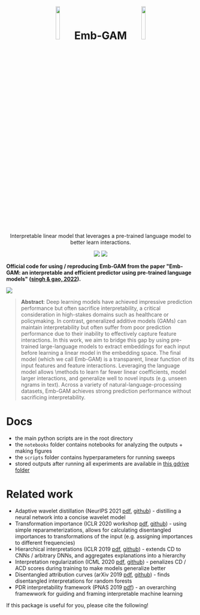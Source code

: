 <h1 align="center">   <img src="https://csinva.io/emb-gam/embgam_gif.gif" width="15%"> Emb-GAM <img src="https://csinva.io/emb-gam/embgam_gif" width="15%"></h1>
<p align="center"> Interpretable linear model that leverages a pre-trained language model to better learn interactions.
</p>

<p align="center">
  <img src="https://img.shields.io/badge/license-mit-blue.svg">
  <img src="https://img.shields.io/badge/python-3.6--3.8-blue">
</p>  


<b>Official code for using / reproducing Emb-GAM from the paper "Emb-GAM: an interpretable and efficient predictor using pre-trained language models" (<a href="https://arxiv.org/abs/2107.09145">singh & gao, 2022</a>).
</b>

<img src="https://csinva.io/emb-gam/intro_emb_gam.svg?sanitize=True">

<blockquote>
<b>Abstract</b>: Deep learning models have achieved impressive prediction performance but often sacrifice interpretability, a critical consideration in high-stakes domains such as healthcare or policymaking.
In contrast, generalized additive models (GAMs) can maintain interpretability but often suffer from poor prediction performance due to their inability to effectively capture feature interactions.
In this work, we aim to bridge this gap by using pre-trained large-language models to extract embeddings for each input before learning a linear model in the embedding space.
The final model (which we call Emb-GAM) is a transparent, linear function of its input features and feature interactions.
Leveraging the language model allows \methods to learn far fewer linear coefficients, model larger interactions, and generalize well to novel inputs (e.g. unseen ngrams in text).
Across a variety of natural-language-processing datasets, Emb-GAM achieves strong prediction performance without sacrificing interpretability.</blockquote>


# Docs
- the main python scripts are in the root directory
- the `notebooks` folder contains notebooks for analyzing the outputs + making figures
- the `scripts` folder contains hyperparameters for running sweeps
- stored outputs after running all experiments are available in [this gdrive folder](https://drive.google.com/file/d/1C5ooDIlFdPxROufWWjlPr4Wmx8hDYBnh/view?usp=sharing)

# Related work

- Adaptive wavelet distillation (NeurIPS 2021 [pdf](https://arxiv.org/abs/2107.09145), [github](https://github.com/Yu-Group/adaptive-wavelets)) - distilling a neural network into a concise wavelet model
- Transformation importance (ICLR 2020 workshop [pdf](https://arxiv.org/abs/2003.01926), [github](https://github.com/csinva/transformation-importance)) - using simple reparameterizations, allows for calculating disentangled importances to transformations of the input (e.g. assigning importances to different frequencies)
- Hierarchical interpretations (ICLR 2019 [pdf](https://openreview.net/pdf?id=SkEqro0ctQ), [github](https://github.com/csinva/hierarchical-dnn-interpretations)) - extends CD to CNNs / arbitrary DNNs, and aggregates explanations into a hierarchy
- Interpretation regularization (ICML 2020 [pdf](https://arxiv.org/abs/1909.13584), [github](https://github.com/laura-rieger/deep-explanation-penalization)) - penalizes CD / ACD scores during training to make models generalize better
- Disentangled attribution curves (arXiv 2019 [pdf](https://arxiv.org/abs/1905.07631), [github](https://github.com/csinva/disentangled-attribution-curves)) - finds disentangled interpretations for random forests
- PDR interpretability framework (PNAS 2019 [pdf](https://arxiv.org/abs/1901.04592)) - an overarching framewwork for guiding and framing interpretable machine learning


If this package is useful for you, please cite the following!

```r
```
